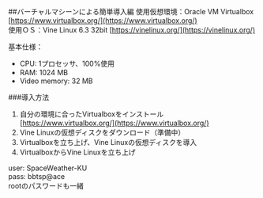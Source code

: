 ##バーチャルマシーンによる簡単導入編
使用仮想環境：Oracle VM Virtualbox [https://www.virtualbox.org/](https://www.virtualbox.org/)  
使用ＯＳ：Vine Linux 6.3 32bit [https://vinelinux.org/](https://vinelinux.org/)  

基本仕様：
* CPU: 1プロセッサ、100%使用
* RAM: 1024 MB
* Video memory: 32 MB

###導入方法
1. 自分の環境に合ったVirtualboxをインストール [https://www.virtualbox.org/](https://www.virtualbox.org/)
2. Vine Linuxの仮想ディスクをダウンロード（準備中）
3. Virtualboxを立ち上げ、Vine Linuxの仮想ディスクを導入
4. VirtualboxからVine Linuxを立ち上げ

user: SpaceWeather-KU  
pass: bbtsp@ace  
rootのパスワードも一緒  
